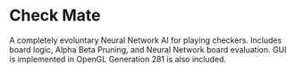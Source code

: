 # Check Mate
A completely evoluntary Neural Network AI for playing checkers.
Includes board logic, Alpha Beta Pruning, and Neural Network board evaluation.
GUI is implemented in OpenGL
Generation 281 is also included.
